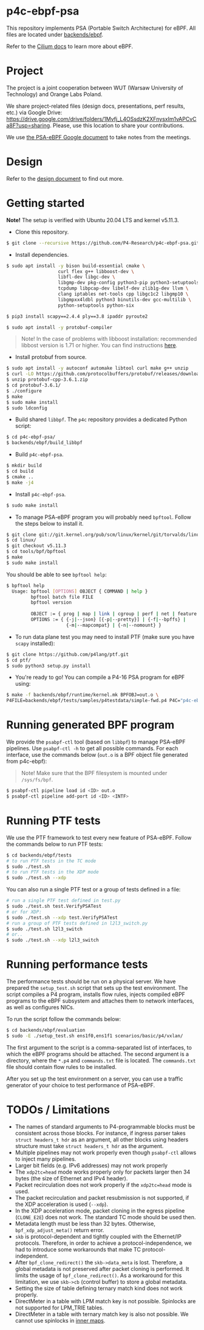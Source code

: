 # p4c-ebpf-psa 

This repository implements PSA (Portable Switch Architecture) for eBPF. All files are located under [backends/ebpf](./backends/ebpf).

Refer to the [Cilium docs](https://docs.cilium.io/en/latest/bpf/) to learn more about eBPF.

# Project

The project is a joint cooperation between WUT (Warsaw University of Technology) and Orange Labs Poland. 

We share project-related files (design docs, presentations, perf results, etc.) via Google Drive: https://drive.google.com/drive/folders/1Mvfj_L4OSsdzK2XFnysxIm1vAPCvCa8F?usp=sharing.
Please, use this location to share your contributions.

We use [the PSA-eBPF Google document](https://docs.google.com/document/d/1zMKN9jKDZeAV3GK-Y7fymGwZA-HWRzG5S-HHtbR6nmE/edit?usp=sharing)
to take notes from the meetings.

# Design

Refer to the [design document](./backends/ebpf/docs/design.md) to find out more.

# Getting started

**Note!** The setup is verified with Ubuntu 20.04 LTS and kernel v5.11.3.

- Clone this repository.

```bash
$ git clone --recursive https://github.com/P4-Research/p4c-ebpf-psa.git
```

- Install dependencies.

```bash
$ sudo apt install -y bison build-essential cmake \
                   curl flex g++ libboost-dev \
                   libfl-dev libgc-dev \
                   libgmp-dev pkg-config python3-pip python3-setuptools \
                   tcpdump libpcap-dev libelf-dev zlib1g-dev llvm \
                   clang iptables net-tools cpp libgc1c2 libgmp10 \
                   libgmpxx4ldbl python3 binutils-dev gcc-multilib \
                   python-setuptools python-six

$ pip3 install scapy==2.4.4 ply==3.8 ipaddr pyroute2

$ sudo apt install -y protobuf-compiler
```

>Note! In the case of problems with libboost installation: recommended libbost version is 1.71 or higher. You can find instructions [here](./backends/ebpf/docs/troubleshooting.md).

- Install protobuf from source.

```bash
$ sudo apt install -y autoconf automake libtool curl make g++ unzip
$ curl -LO https://github.com/protocolbuffers/protobuf/releases/download/v3.6.1/protobuf-cpp-3.6.1.zip
$ unzip protobuf-cpp-3.6.1.zip
$ cd protobuf-3.6.1/
$ ./configure
$ make
$ sudo make install
$ sudo ldconfig
```

- Build shared `libbpf`. The `p4c` repository provides a dedicated Python script:

```bash
$ cd p4c-ebpf-psa/
$ backends/ebpf/build_libbpf
```

- Build `p4c-ebpf-psa`.

```bash
$ mkdir build
$ cd build
$ cmake ..
$ make -j4
```

- Install `p4c-ebpf-psa`.

```bash
$ sudo make install
```

- To manage PSA-eBPF program you will probably need `bpftool`. Follow the steps below to install it.

```bash
$ git clone git://git.kernel.org/pub/scm/linux/kernel/git/torvalds/linux.git
$ cd linux/
$ git checkout v5.11.3
$ cd tools/bpf/bpftool
$ make
$ sudo make install
```

You should be able to see `bpftool help`:

```bash
$ bpftool help
  Usage: bpftool [OPTIONS] OBJECT { COMMAND | help }
         bpftool batch file FILE
         bpftool version
  
         OBJECT := { prog | map | link | cgroup | perf | net | feature | btf | gen | struct_ops | iter }
         OPTIONS := { {-j|--json} [{-p|--pretty}] | {-f|--bpffs} |
                      {-m|--mapcompat} | {-n|--nomount} }
```

- To run data plane test you may need to install PTF (make sure you have `scapy` installed):

```bash
$ git clone https://github.com/p4lang/ptf.git
$ cd ptf/
$ sudo python3 setup.py install
```

- You're ready to go! You can compile a P4-16 PSA program for eBPF using:

```bash
$ make -f backends/ebpf/runtime/kernel.mk BPFOBJ=out.o \
P4FILE=backends/ebpf/tests/samples/p4testdata/simple-fwd.p4 P4C="p4c-ebpf --arch psa"
```

# Running generated BPF program

We provide the `psabpf-ctl` tool (based on `libbpf`) to manage PSA-eBPF pipelines. Use `psabpf-ctl -h` to get all possible commands.
For each interface, use the commands below (`out.o` is a BPF object file generated from p4c-ebpf):

> Note! Make sure that the BPF filesystem is mounted under `/sys/fs/bpf`.

```bash
$ psabpf-ctl pipeline load id <ID> out.o
$ psabpf-ctl pipeline add-port id <ID> <INTF>
```

# Running PTF tests

We use the PTF framework to test every new feature of PSA-eBPF. Follow the commands below to run PTF tests:

```bash
$ cd backends/ebpf/tests
# to run PTF tests in the TC mode
$ sudo ./test.sh
# to run PTF tests in the XDP mode
$ sudo ./test.sh --xdp
```

You can also run a single PTF test or a group of tests defined in a file:

```bash
# run a single PTF test defined in test.py
$ sudo ./test.sh test.VerifyPSATest
# or for XDP:
$ sudo ./test.sh --xdp test.VerifyPSATest
# run a group of PTF tests defined in l2l3_switch.py
$ sudo ./test.sh l2l3_switch
# or..
$ sudo ./test.sh --xdp l2l3_switch
```

# Running performance tests

The performance tests should be run on a physical server. We have prepared the `setup_test.sh` script that sets up 
the test environment. The script compiles a P4 program, installs flow rules, injects compiled eBPF programs to the 
eBPF subsystem and attaches them to network interfaces, as well as configures NICs. 

To run the script follow the commands below:

```bash
$ cd backends/ebpf/evaluation
$ sudo -E ./setup_test.sh ens1f0,ens1f1 scenarios/basic/p4/vxlan/
```

The first argument to the script is a comma-separated list of interfaces, to which the eBPF programs should be attached. 
The second argument is a directory, where the `*.p4` and `commands.txt` file is located. The `commands.txt` file should contain
flow rules to be installed. 

After you set up the test environment on a server, you can use a traffic generator of your choice to test performance of PSA-eBPF.

# TODOs / Limitations

- The names of standard arguments to P4-programmable blocks must be consistent across those blocks. For instance,
  if ingress parser takes `struct headers_t hdr` as an argument, all other blocks using headers structure must take
  `struct headers_t hdr` as the argument. 
- Multiple pipelines may not work properly even though `psabpf-ctl` allows to inject many pipelines.
- Larger bit fields (e.g. IPv6 addresses) may not work properly
- The `xdp2tc=head` mode works properly only for packets larger then 34 bytes (the size of Ethernet and IPv4 header). 
- Packet recirculation does not work properly if the `xdp2tc=head` mode is used.
- The packet recirculation and packet resubmission is not supported, if the XDP acceleration is used (`--xdp`). 
- In the XDP acceleration mode, packet cloning in the egress pipeline (`CLONE_E2E`) does not work. 
  The standard TC mode should be used then.
- Metadata length must be less than 32 bytes. Otherwise, `bpf_xdp_adjust_meta()` return error.
- `skb` is protocol-dependent and tightly coupled with the Ethernet/IP protocols. Therefore, in order to
   achieve a protocol-independence, we had to introduce some workarounds that make TC protocol-independent.
- After `bpf_clone_redirect()` the `skb->data_meta` is lost. Therefore, a global metadata is not preserved after packet cloning
  is performed. It limits the usage of `bpf_clone_redirect()`. As a workaround for this limitation, we use `skb->cb` (control buffer)
  to store a global metadata.
- Setting the size of table defining ternary match kind does not work properly.
- DirectMeter in a table with LPM match key is not possible. Spinlocks are not supported for LPM_TRIE tables.
- DirectMeter in a table with ternary match key is also not possible. We cannot use spinlocks in [inner maps](https://patchwork.ozlabs.org/project/netdev/patch/20190124041403.2100609-2-ast@kernel.org/).
